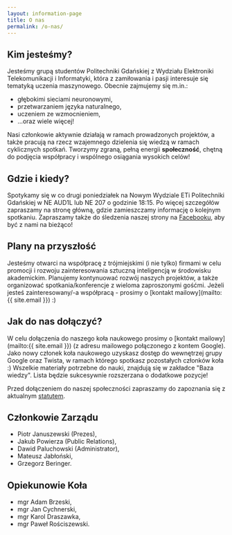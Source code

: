```yaml
---
layout: information-page
title: O nas
permalink: /o-nas/
---
```


## Kim jesteśmy?
Jesteśmy grupą studentów Politechniki Gdańskiej z Wydziału Elektroniki Telekomunikacji i Informatyki, która z zamiłowania i pasji interesuje się tematyką uczenia maszynowego. Obecnie zajmujemy się m.in.:
 - głębokimi sieciami neuronowymi,
 - przetwarzaniem języka naturalnego,
 - uczeniem ze wzmocnieniem,
 - ...oraz wiele więcej!

Nasi członkowie aktywnie działają w ramach prowadzonych projektów, a także pracują na rzecz wzajemnego dzielenia się wiedzą w ramach cyklicznych spotkań. Tworzymy zgraną, pełną energii **społeczność**, chętną do podjęcia współpracy i wspólnego osiągania wysokich celów!

## Gdzie i kiedy?
Spotykamy się w co drugi poniedziałek na Nowym Wydziale ETi Politechniki Gdańskiej w NE AUD1L lub NE 207 o godzinie 18:15. Po więcej szczegółów zapraszamy na stronę główną, gdzie zamieszczamy informację o kolejnym spotkaniu. Zapraszamy także do śledzenia naszej strony na [Facebooku](http://facebook.com/GradientPG), aby być z nami na bieżąco!

## Plany na przyszłość
Jesteśmy otwarci na współpracę z trójmiejskimi (i nie tylko) firmami w celu promocji i rozwoju zainteresowania sztuczną inteligencją w środowisku akademickim. Planujemy kontynuować rozwój naszych projektów, a także organizować spotkania/konferencje z wieloma zaproszonymi gośćmi. Jeżeli jesteś zainteresowany/-a współpracą - prosimy o [kontakt mailowy](mailto:{{ site.email }}) :)

## Jak do nas dołączyć?
W celu dołączenia do naszego koła naukowego prosimy o [kontakt mailowy](mailto:{{ site.email }}) (z adresu mailowego połączonego z kontem Google). Jako nowy członek koła naukowego uzyskasz dostęp do wewnętrzej grupy Google oraz Twista, w ramach którego spotkasz pozostałych członków koła :) Wszelkie materiały potrzebne do nauki, znajdują się w zakładce "Baza wiedzy". Lista będzie sukcesywnie rozszerzana o dodatkowe pozycje!

Przed dołączeniem do naszej społeczności zapraszamy do zapoznania się z aktualnym [statutem](/statut).

## Członkowie Zarządu
 - Piotr Januszewski (Prezes),
 - Jakub Powierza (Public Relations),
 - Dawid Paluchowski (Administrator),
 - Mateusz Jabłoński,
 - Grzegorz Beringer.

## Opiekunowie Koła
 - mgr Adam Brzeski,
 - mgr Jan Cychnerski,
 - mgr Karol Draszawka,
 - mgr Paweł Rościszewski.

